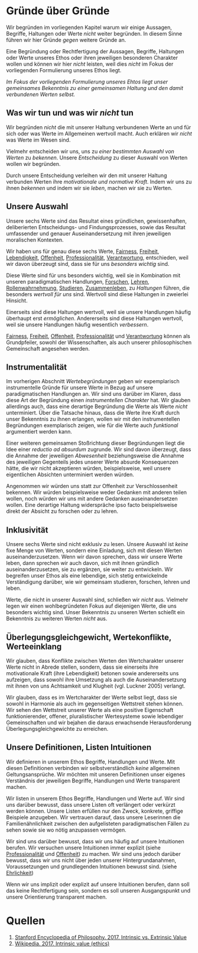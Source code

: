 <!--
   NAME - The NAME of this project is:
ethos

  FILE - The FILENAME of the current file is:
/v5.md

  CREATION - This project was CREATED on:
2017-01-28-16:15:00 UTC

  MODIFICATION - This project was last MODIFIED on:
2017-01-28-16:15:00 UTC

  VERSION - The current VERSION of this project is:
<git-commit-hash>-2017-01-28-16:15:00 UTC

  CREATOR(S) - This project was CREATED by:
Michael Czechowski, Martin Maga

  CONTACT - You can CONTACT the creator(s) or developer(s) of this project at:
E-Mail: mail@martinmaga.de

  COPYRIGHT - The COPYRIGHT holder of this project is:
COPYRIGHT (c) 2016 Martin Maga

  LICENSE - This project is LICENSED under the following license:
Martin Maga 2016 CC BY-SA 4.0 https://creativecommons.org

  SUBFILE – This is a SUBFILE! For more INFORMATION on this project go to:
/README.md
-->

# Gründe über Gründe
Wir begründen im vorliegenden Kapitel warum wir einige Aussagen, Begriffe, Haltungen oder Werte *nicht* weiter begründen.
In diesem Sinne führen wir hier Gründe *gegen* weitere Gründe an.

Eine Begründung oder Rechtfertigung der Aussagen, Begriffe, Haltungen oder Werte unseres Ethos oder ihren jeweiligen besonderen Charakter wollen und können wir hier *nicht* leisten, weil dies *nicht* im Fokus der vorliegenden Formulierung unseres Ethos liegt.

*Im Fokus der vorliegenden Formulierung unseres Ehtos liegt unser gemeinsames Bekenntnis zu einer gemeinsamen Haltung und den damit verbundenen Werten selbst.*

## Was wir tun und was wir *nicht* tun
Wir begründen *nicht* die mit unserer Haltung verbundenen Werte an und für sich oder was Werte im Allgemeinen wertvoll macht.
Auch erklären wir *nicht* was Werte im Wesen sind.

Vielmehr entscheiden wir uns, uns zu *einer bestimmten Auswahl von Werten* zu *bekennen*.
Unsere *Entscheidung* zu dieser Auswahl von Werten wollen wir begründen.

Durch unsere Entscheidung verleihen wir den mit unserer Haltung verbunden Werten ihre *motivationale und normative Kraft*.
Indem wir uns zu ihnen *bekennen* und indem wir sie *leben*, machen wir sie zu Werten.

## Unsere Auswahl
Unsere sechs Werte sind das Resultat eines gründlichen, gewissenhaften, deliberierten Entscheidungs- und Findungsprozesses, sowie das Resultat umfassender und genauer Auseinandersetzung mit ihren jeweiligen moralischen Kontexten.

Wir haben uns für genau diese sechs Werte,
[Fairness](/../contents/values/v1_fairness.md),
[Freiheit](../contents/values/v2_freedom.md),
[Lebendigkeit](../contents/values/v3_liveliness.md),
[Offenheit](../contents/values/v4_openness.md),
[Professionalität](../contents/values/v5_quality.md),
[Verantwortung](../contents/values/v6_responsibility.md),
entschieden, weil wir davon überzeugt sind, dass sie für uns *besonders wichtig* sind.

Diese Werte sind für uns besonders wichtig, weil sie in Kombination mit unseren paradigmatischen Handlungen,
[Forschen](../contents/actions/a1_research.md),
[Lehren](../contents/actions/a2_teach.md),
[Rollenwahrnehmung](../contents/actions/a3_roles.md),
[Studieren](../contents/actions/a4_study.md),
[Zusammenleben](../contents/actions/a5_live.md),
zu *Haltungen* führen, die besonders *wertvoll für uns* sind.
Wertvoll sind diese Haltungen in zweierlei Hinsicht.

Einerseits sind diese Haltungen wertvoll, weil sie unsere Handlungen
häufig überhaupt erst *ermöglichen*.
Andererseits sind diese Haltungen wertvoll, weil sie unsere Handlungen
häufig wesentlich *verbessern*.

[Fairness](/../contents/values/v1_fairness.md),
[Freiheit](../contents/values/v2_freedom.md),
[Offenheit](../contents/values/v4_openness.md),
[Professionalität](../contents/values/v5_quality.md) und
[Verantwortung](../contents/values/v6_responsibility.md) können als
Grundpfeiler, sowohl der Wissenschaften, als auch unserer philosophischen Gemeinschaft angesehen werden.

## Instrumentalität
Im vorherigen Abschnitt *Wertebegründungen* geben wir expemplarisch instrumentelle Gründe für unsere Werte in Bezug auf unsere paradigmatischen Handlungen an.
Wir sind uns darüber im Klaren, dass diese Art der Begründung einen *instrumentellen Charakter* hat.
Wir glauben allerdings auch, dass eine derartige Begründung die Werte als Werte *nicht* unterminiert.
Über die Tatsache hinaus, dass die Werte ihre Kraft durch unser Bekenntnis zu ihnen erlangen, wollen wir mit den instrumentellen Begründungen exemplarisch zeigen, wie für die Werte auch *funktional* argumentiert werden kann.

Einer weiteren gemeinsamen Stoßrichtung dieser Begründungen liegt die Idee einer *reductio ad absurdum* zugrunde.
Wir sind davon überzeugt, dass die Annahme der jeweiligen *Abwesenheit* beziehungsweise die Annahme des jeweiligen Gegenteils jedes unserer Werte absurde Konsequenzen hätte, die wir nicht akzeptieren würden, beispielsweise, weil unsere eigentlichen Absichten unterminiert werden würden.

Angenommen wir würden uns statt zur Offenheit zur Verschlossenheit bekennen.
Wir würden beispielsweise weder Gedanken mit anderen teilen wollen, noch würden wir uns mit andere Gedanken auseinandersetzen wollen.
Eine derartige Haltung widerspräche ipso facto beispielsweise direkt der Absicht zu forschen oder zu lehren.

## Inklusivität
Unsere sechs Werte sind nicht exklusiv zu lesen.
Unsere Auswahl ist *keine* fixe Menge von Werten, sondern eine Einladung, sich mit diesen Werten auseinanderzusetzen.
Wenn wir davon sprechen, dass wir unsere Werte leben, dann sprechen wir auch davon, sich mit ihnen gründlich auseinanderzusetzen, sie zu ergänzen, sie weiter zu entwickeln.
Wir begreifen unser Ethos als eine lebendige, sich stetig entwickelnde Verständigung darüber, wie wir gemeinsam studieren, forschen, lehren und leben.

Werte, die nicht in unserer Auswahl sind, schließen wir *nicht* aus.
Vielmehr legen wir einen wohlbegründeten Fokus auf diejenigen Werte, die uns besonders wichtig sind.
Unser Bekenntnis zu unseren Werten schießt ein Bekenntnis zu weiteren Werten *nicht* aus.

## Überlegungsgleichgewicht, Wertekonflikte, Werteeinklang
Wir glauben, dass Konflikte zwischen Werten den Wertcharakter unserer Werte nicht in Abrede stellen, sondern, dass sie einerseits ihre motivationale Kraft (ihre Lebendigkeit) betonen sowie andererseits uns aufzeigen, dass sowohl ihre Umsetzung als auch die Auseinandersetzung mit ihnen von uns Achtsamkeit und Klugheit (vgl. Luckner 2005) verlangt.

Wir glauben, dass es im Wertcharakter der Werte selbst liegt, dass sie sowohl in Harmonie als auch im gegenseitigen Wettstreit stehen können.
Wir sehen den Wettstreit unserer Werte als eine positive Eigenschaft funktionierender, offener, pluralistischer Wertesysteme sowie lebendiger Gemeinschaften und wir bejahen die daraus erwachsende Herausforderung Überlegungsgleichgewichte zu erreichen.

## Unsere Definitionen, Listen Intuitionen
Wir definieren in unserem Ethos Begriffe, Handlungen und Werte.
Mit diesen Definitionen verbinden wir selbstverständlich *keine* allgemeinen Geltungsansprüche.
Wir möchten mit unseren Definitionen unser eigenes Verständnis der jeweiligen Begriffe, Handlungen und Werte transparent machen.

Wir listen in unserem Ethos Begriffe, Handlungen und Werte auf.
Wir sind uns darüber bewusst, dass unsere Listen oft verlängert oder verkürzt werden können.
Unsere Listen erfüllen nur den Zweck, konkrete, griffige Beispiele anzugeben.
Wir vertrauen darauf, dass unsere Leserinnen die Familienähnlichkeit zwischen den aufgelisteten paradigmatischen Fällen zu sehen sowie sie wo nötig anzupassen vermögen.

Wir sind uns darüber bewusst, dass wir uns häufig auf unsere Intuitionen berufen.
Wir versuchen unsere Intuitionen immer explizit (siehe [Professionalität](../contents/v4_quality.md) und [Offenheit](../contents/v5_openness.md)) zu machen.
Wir sind uns jedoch darüber bewusst, dass wir uns nicht über jeden unserer Hintergrundanahmen, Voraussetzungen und grundlegenden Intuitionen bewusst sind. (siehe [Ehrlichkeit](../contents/v5_openness.md))

Wenn wir uns implizit oder explizit auf unsere Intuitionen berufen, dann soll das keine Rechtfertigung sein, sondern es soll unseren Ausgangspunkt und unsere Orientierung transparent machen.

# Quellen
1. [Stanford Encyclopedia of Philosophy. 2017. Intrinsic vs. Extrinsic Value](https://plato.stanford.edu/entries/value-intrinsic-extrinsic)
2. [Wikipedia. 2017. Intrinsic value (ethics)](https://en.wikipedia.org/wiki/Intrinsic_value_(ethics))
